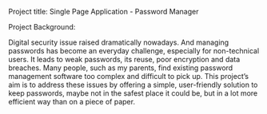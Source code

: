 Project title: Single Page Application - Password Manager

Project Background:

Digital security issue raised dramatically nowadays. And managing passwords has become an everyday challenge, especially for non-technical users. It leads to weak passwords, its reuse, poor encryption and data breaches. Many people, such as my parents, find existing password management software too complex and difficult to pick up. This project’s aim is to address these issues by offering a simple, user-friendly solution to keep passwords, maybe not in the safest place it could be, but in a lot more efficient way than on a piece of paper.


